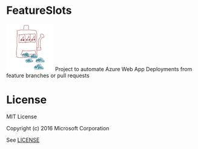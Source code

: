 # FeatureSlots
<img src="FeatureSlots.png" width="125" /> Project to automate Azure Web App Deployments from feature branches or pull requests

# License
MIT License

Copyright (c) 2016 Microsoft Corporation

See [LICENSE](LICENSE)
